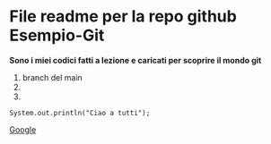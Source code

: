 # File readme per la repo github Esempio-Git

**Sono i miei codici fatti a lezione e caricati per scoprire il mondo git**

1. branch del main
2.
3.

`System.out.println("Ciao a tutti");`

[Google](https://www.google.com/)